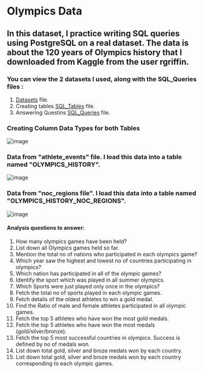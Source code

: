 # **Olympics Data**

## In this dataset, I practice writing SQL queries using PostgreSQL on a real dataset. The data is about the 120 years of Olympics history that I downloaded from Kaggle from the user rgriffin.

### You can view the 2 datasets I used, along with the SQL_Queries files :

1. [Datasets](https://github.com/Maged325/SQL-Portfolio/blob/main/Project_4/Datasets.rar) file.
3. Creating tables  [SQL_Tables](https://github.com/Maged325/SQL-Portfolio/blob/main/Project_4/SQL_Tables.sql) file.
4. Answering Questins [SQL_Queries](https://github.com/Maged325/SQL-Portfolio/blob/main/Project_4/SQL_Queries.sql) file.

### Creating Column Data Types for both Tables
![image](https://github.com/user-attachments/assets/4be84c7d-b17a-4cd2-b096-6ede2d0e758e)



### Data from "athlete_events" file. I load this data into a table named "OLYMPICS_HISTORY".

![image](https://github.com/user-attachments/assets/08e6b706-5ca5-4980-a18c-8b5509d88e99)



### Data from "noc_regions file". I load this data into a table named "OLYMPICS_HISTORY_NOC_REGIONS".
![image](https://github.com/user-attachments/assets/b6014138-18ec-4821-b44c-19e74a21f1ab)


#### **Analysis questions to answer:**

1. How many olympics games have been held?
2. List down all Olympics games held so far.
3. Mention the total no of nations who participated in each olympics game?
4. Which year saw the highest and lowest no of countries participating in olympics?
5. Which nation has participated in all of the olympic games?
6. Identify the sport which was played in all summer olympics.
7. Which Sports were just played only once in the olympics?
8. Fetch the total no of sports played in each olympic games.
9. Fetch details of the oldest athletes to win a gold medal.
10. Find the Ratio of male and female athletes participated in all olympic games.
11. Fetch the top 5 athletes who have won the most gold medals.
12. Fetch the top 5 athletes who have won the most medals (gold/silver/bronze).
13. Fetch the top 5 most successful countries in olympics. Success is defined by no of medals won.
14. List down total gold, silver and broze medals won by each country.
15. List down total gold, silver and broze medals won by each country corresponding to each olympic games.
